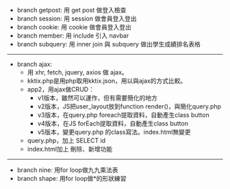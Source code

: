 * branch getpost: 用 get post 做登入檢查<br>
* branch session: 用 session 做會員登入登出<br>
* branch cookie: 用 cookie 做會員登入登出<br>
* branch member: 用 include 引入 navbar<br>
* branch subquery: 用 inner join 與 subquery 做出學生成績排名表格<br>
---
* branch ajax: 
    * 用 xhr, fetch, jquery, axios 做 ajax。
    * kktix.php是用php取用kktix.json，用以與ajax的方式比較。<br>
    * app2，用ajax做CRUD：<br>
        * v1版本，雖然可以運作，但有需要簡化的地方<br>
        * v2版本，JS把user_layout放到function render()，與簡化query.php<br>
        * v3版本，在query.php foreach提取資料，自動產生class button<br>
        * v4版本，在JS forEach提取資料，自動產生class button<br>
        * v5版本，變更query.php 的class寫法。index.html無變更<br>
    * query.php，加上 SELECT id<br>
    * index.html加上 刪除、新增功能<br>
---
* branch nine: 用for loop做九九乘法表<br>
* branch shape: 用for loop做*的形狀練習